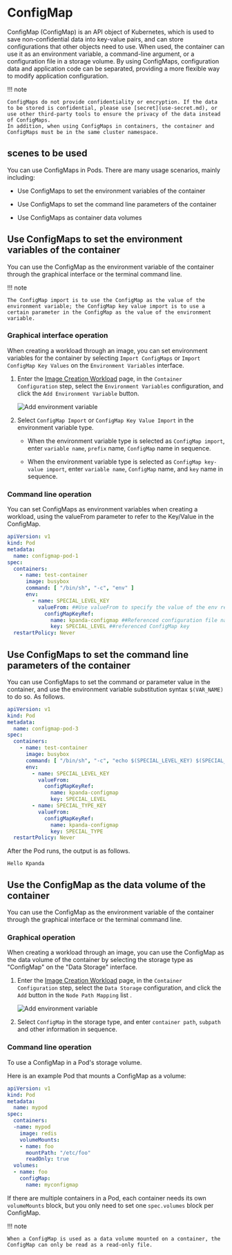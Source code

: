 # ConfigMap

ConfigMap (ConfigMap) is an API object of Kubernetes, which is used to save non-confidential data into key-value pairs, and can store configurations that other objects need to use.
When used, the container can use it as an environment variable, a command-line argument, or a configuration file in a storage volume. By using ConfigMaps, configuration data and application code can be separated, providing a more flexible way to modify application configuration.

!!! note

    ConfigMaps do not provide confidentiality or encryption. If the data to be stored is confidential, please use [secret](use-secret.md), or use other third-party tools to ensure the privacy of the data instead of ConfigMaps.
    In addition, when using ConfigMaps in containers, the container and ConfigMaps must be in the same cluster namespace.

## scenes to be used

You can use ConfigMaps in Pods. There are many usage scenarios, mainly including:

- Use ConfigMaps to set the environment variables of the container

- Use ConfigMaps to set the command line parameters of the container

- Use ConfigMaps as container data volumes

## Use ConfigMaps to set the environment variables of the container

You can use the ConfigMap as the environment variable of the container through the graphical interface or the terminal command line.

!!! note

    The ConfigMap import is to use the ConfigMap as the value of the environment variable; the ConfigMap key value import is to use a certain parameter in the ConfigMap as the value of the environment variable.

### Graphical interface operation

When creating a workload through an image, you can set environment variables for the container by selecting `Import ConfigMaps` or `Import ConfigMap Key Values` on the `Environment Variables` interface.

1. Enter the [Image Creation Workload](../Workloads/CreateDeploymentByImage.md) page, in the `Container Configuration` step, select the `Environment Variables` configuration, and click the `Add Environment Variable` button.

    ![Add environment variable](../../images/config05.png)

2. Select `ConfigMap Import` or `ConfigMap Key Value Import` in the environment variable type.

    - When the environment variable type is selected as `ConfigMap import`, enter `variable name`, `prefix` name, `ConfigMap` name in sequence.

    - When the environment variable type is selected as `ConfigMap key-value import`, enter `variable name`, `ConfigMap` name, and `key` name in sequence.

### Command line operation

You can set ConfigMaps as environment variables when creating a workload, using the valueFrom parameter to refer to the Key/Value in the ConfigMap.

```yaml
apiVersion: v1
kind: Pod
metadata:
  name: configmap-pod-1
spec:
  containers:
    - name: test-container
      image: busybox
      command: [ "/bin/sh", "-c", "env" ]
      env:
        - name: SPECIAL_LEVEL_KEY
          valueFrom: ##Use valueFrom to specify the value of the env reference ConfigMap
            configMapKeyRef:
              name: kpanda-configmap ##Referenced configuration file name
              key: SPECIAL_LEVEL ##referenced ConfigMap key
  restartPolicy: Never
```

## Use ConfigMaps to set the command line parameters of the container

You can use ConfigMaps to set the command or parameter value in the container, and use the environment variable substitution syntax `$(VAR_NAME)` to do so. As follows.

```yaml
apiVersion: v1
kind: Pod
metadata:
  name: configmap-pod-3
spec:
  containers:
    - name: test-container
      image: busybox
      command: [ "/bin/sh", "-c", "echo $(SPECIAL_LEVEL_KEY) $(SPECIAL_TYPE_KEY)" ]
      env:
        - name: SPECIAL_LEVEL_KEY
          valueFrom:
            configMapKeyRef:
              name: kpanda-configmap
              key: SPECIAL_LEVEL
        - name: SPECIAL_TYPE_KEY
          valueFrom:
            configMapKeyRef:
              name: kpanda-configmap
              key: SPECIAL_TYPE
  restartPolicy: Never
```

After the Pod runs, the output is as follows.

```none
Hello Kpanda
```

## Use the ConfigMap as the data volume of the container

You can use the ConfigMap as the environment variable of the container through the graphical interface or the terminal command line.

### Graphical operation

When creating a workload through an image, you can use the ConfigMap as the data volume of the container by selecting the storage type as "ConfigMap" on the "Data Storage" interface.

1. Enter the [Image Creation Workload](../Workloads/CreateDeploymentByImage.md) page, in the `Container Configuration` step, select the `Data Storage` configuration, and click the `Add` button in the `Node Path Mapping` list .

    ![Add environment variable](../../images/config06.png)

2. Select `ConfigMap` in the storage type, and enter `container path`, `subpath` and other information in sequence.

### Command line operation

To use a ConfigMap in a Pod's storage volume.

Here is an example Pod that mounts a ConfigMap as a volume:

```yaml
apiVersion: v1
kind: Pod
metadata:
  name: mypod
spec:
  containers:
  -name: mypod
    image: redis
    volumeMounts:
    - name: foo
      mountPath: "/etc/foo"
      readOnly: true
  volumes:
  - name: foo
    configMap:
      name: myconfigmap
```

If there are multiple containers in a Pod, each container needs its own `volumeMounts` block, but you only need to set one `spec.volumes` block per ConfigMap.

!!! note

    When a ConfigMap is used as a data volume mounted on a container, the ConfigMap can only be read as a read-only file.